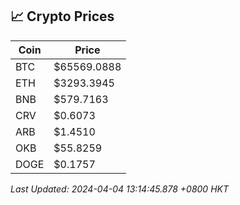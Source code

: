 ## 📈 Crypto Prices

| Coin | Price |
| ---- | ----- |
| BTC | $65569.0888 |
| ETH | $3293.3945 |
| BNB | $579.7163 |
| CRV | $0.6073 |
| ARB | $1.4510 |
| OKB | $55.8259 |
| DOGE | $0.1757 |

_Last Updated: 2024-04-04 13:14:45.878 +0800 HKT_